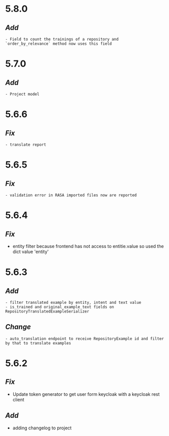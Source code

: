 # 5.8.0
  ## *Add*
    - Field to count the trainings of a repository and `order_by_relevance` method now uses this field

# 5.7.0
  ## *Add*
    - Project model

# 5.6.6
  ## *Fix*
    - translate report

# 5.6.5
  ## *Fix*
    - validation error in RASA imported files now are reported

# 5.6.4

  ## *Fix*
   - entity filter because frontend has not access to entitie.value so used the dict value 'entity'

# 5.6.3

  ## *Add*
    - filter translated example by entity, intent and text value
    - is_trained and original_example_text fields on RepositoryTranslatedExampleSerializer
  
  ## *Change*
    - auto_translation endpoint to receive RepositoryExample id and filter by that to translate examples

# 5.6.2

## *Fix*
  - Update token generator to get user form keycloak with a keycloak rest client

## *Add*
  - adding changelog to project
